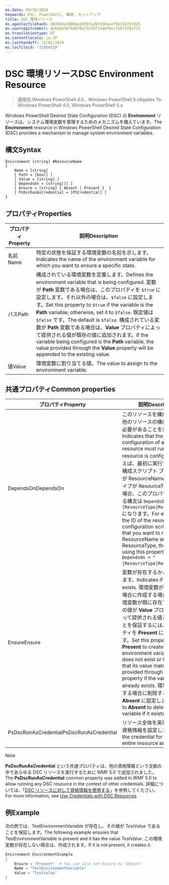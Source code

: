 ```yaml
---
ms.date: 09/20/2019
keywords: DSC, PowerShell, 構成, セットアップ
title: DSC 環境リソース
ms.openlocfilehash: d6d3b4a2086be28fbfa2bf200acef9b13b7b7825
ms.sourcegitcommit: debd2b38fb8070a7357bf1a4bf9cc736f3702f31
ms.translationtype: HT
ms.contentlocale: ja-JP
ms.lasthandoff: 12/05/2019
ms.locfileid: "71954719"
---
```

# <a name="dsc-environment-resource"></a><span data-ttu-id="6162c-103">DSC 環境リソース</span><span class="sxs-lookup"><span data-stu-id="6162c-103">DSC Environment Resource</span></span>

> <span data-ttu-id="6162c-104">適用先:Windows PowerShell 4.0、Windows PowerShell 5.x</span><span class="sxs-lookup"><span data-stu-id="6162c-104">Applies To: Windows PowerShell 4.0, Windows PowerShell 5.x</span></span>

<span data-ttu-id="6162c-105">Windows PowerShell Desired State Configuration (DSC) の **Environment** リソースは、システム環境変数を管理するためのメカニズムを備えています。</span><span class="sxs-lookup"><span data-stu-id="6162c-105">The **Environment** resource in Windows PowerShell Desired State Configuration (DSC) provides a mechanism to manage system environment variables.</span></span>

## <a name="syntax"></a><span data-ttu-id="6162c-106">構文</span><span class="sxs-lookup"><span data-stu-id="6162c-106">Syntax</span></span>

```Syntax
Environment [string] #ResourceName
{
    Name = [string]
    [ Path = [bool] ]
    [ Value = [string] ]
    [ DependsOn = [string[]] ]
    [ Ensure = [string] { Absent | Present }  ]
    [ PsDscRunAsCredential = [PSCredential] ]
}
```

## <a name="properties"></a><span data-ttu-id="6162c-107">プロパティ</span><span class="sxs-lookup"><span data-stu-id="6162c-107">Properties</span></span>

|<span data-ttu-id="6162c-108">プロパティ</span><span class="sxs-lookup"><span data-stu-id="6162c-108">Property</span></span> |<span data-ttu-id="6162c-109">説明</span><span class="sxs-lookup"><span data-stu-id="6162c-109">Description</span></span> |
|---|---|
|<span data-ttu-id="6162c-110">名前</span><span class="sxs-lookup"><span data-stu-id="6162c-110">Name</span></span> |<span data-ttu-id="6162c-111">特定の状態を保証する環境変数の名前を示します。</span><span class="sxs-lookup"><span data-stu-id="6162c-111">Indicates the name of the environment variable for which you want to ensure a specific state.</span></span> |
|<span data-ttu-id="6162c-112">パス</span><span class="sxs-lookup"><span data-stu-id="6162c-112">Path</span></span> |<span data-ttu-id="6162c-113">構成されている環境変数を定義します。</span><span class="sxs-lookup"><span data-stu-id="6162c-113">Defines the environment variable that is being configured.</span></span> <span data-ttu-id="6162c-114">変数が **Path** 変数である場合は、このプロパティを `$true` に設定します。それ以外の場合は、`$false` に設定します。</span><span class="sxs-lookup"><span data-stu-id="6162c-114">Set this property to `$true` if the variable is the **Path** variable; otherwise, set it to `$false`.</span></span> <span data-ttu-id="6162c-115">既定値は `$false` です。</span><span class="sxs-lookup"><span data-stu-id="6162c-115">The default is `$false`.</span></span> <span data-ttu-id="6162c-116">構成されている変数が **Path** 変数である場合は、**Value** プロパティによって提供される値が既存の値に追加されます。</span><span class="sxs-lookup"><span data-stu-id="6162c-116">If the variable being configured is the **Path** variable, the value provided through the **Value** property will be appended to the existing value.</span></span> |
|<span data-ttu-id="6162c-117">値</span><span class="sxs-lookup"><span data-stu-id="6162c-117">Value</span></span> |<span data-ttu-id="6162c-118">環境変数に割り当てる値。</span><span class="sxs-lookup"><span data-stu-id="6162c-118">The value to assign to the environment variable.</span></span> |

## <a name="common-properties"></a><span data-ttu-id="6162c-119">共通プロパティ</span><span class="sxs-lookup"><span data-stu-id="6162c-119">Common properties</span></span>

|<span data-ttu-id="6162c-120">プロパティ</span><span class="sxs-lookup"><span data-stu-id="6162c-120">Property</span></span> |<span data-ttu-id="6162c-121">説明</span><span class="sxs-lookup"><span data-stu-id="6162c-121">Description</span></span> |
|---|---|
|<span data-ttu-id="6162c-122">DependsOn</span><span class="sxs-lookup"><span data-stu-id="6162c-122">DependsOn</span></span> |<span data-ttu-id="6162c-123">このリソースを構成する前に、他のリソースの構成を実行する必要があることを示します。</span><span class="sxs-lookup"><span data-stu-id="6162c-123">Indicates that the configuration of another resource must run before this resource is configured.</span></span> <span data-ttu-id="6162c-124">たとえば、最初に実行するリソース構成スクリプト ブロックの ID が ResourceName で、そのタイプが ResourceType である場合、このプロパティを使用する構文は `DependsOn = "[ResourceType]ResourceName"` になります。</span><span class="sxs-lookup"><span data-stu-id="6162c-124">For example, if the ID of the resource configuration script block that you want to run first is ResourceName and its type is ResourceType, the syntax for using this property is `DependsOn = "[ResourceType]ResourceName"`.</span></span> |
|<span data-ttu-id="6162c-125">Ensure</span><span class="sxs-lookup"><span data-stu-id="6162c-125">Ensure</span></span> |<span data-ttu-id="6162c-126">変数が存在するかどうかを示します。</span><span class="sxs-lookup"><span data-stu-id="6162c-126">Indicates if a variable exists.</span></span> <span data-ttu-id="6162c-127">環境変数が存在しない場合に作成する場合、または環境変数が既に存在する場合にその値が **Value** プロパティによって提供される値と一致することを保証するには、このプロパティを **Present** に設定します。</span><span class="sxs-lookup"><span data-stu-id="6162c-127">Set this property to **Present** to create the environment variable if it does not exist or to ensure that its value matches what is provided through the **Value** property if the variable already exists.</span></span> <span data-ttu-id="6162c-128">環境変数が存在する場合に削除するには、**Absent** に設定します。</span><span class="sxs-lookup"><span data-stu-id="6162c-128">Set it to **Absent** to delete the variable if it exists.</span></span> |
|<span data-ttu-id="6162c-129">PsDscRunAsCredential</span><span class="sxs-lookup"><span data-stu-id="6162c-129">PsDscRunAsCredential</span></span> |<span data-ttu-id="6162c-130">リソース全体を実行するための資格情報を設定します。</span><span class="sxs-lookup"><span data-stu-id="6162c-130">Sets the credential for running the entire resource as.</span></span> |

> [!NOTE]
> <span data-ttu-id="6162c-131">**PsDscRunAsCredential** という共通プロパティは、他の資格情報という文脈の中であらゆる DSC リソースを実行するために WMF 5.0 で追加されました。</span><span class="sxs-lookup"><span data-stu-id="6162c-131">The **PsDscRunAsCredential** common property was added in WMF 5.0 to allow running any DSC resource in the context of other credentials.</span></span> <span data-ttu-id="6162c-132">詳細については、「[DSC リソースに対して資格情報を使用する](../../../configurations/runasuser.md)」を参照してください。</span><span class="sxs-lookup"><span data-stu-id="6162c-132">For more information, see [Use Credentials with DSC Resources](../../../configurations/runasuser.md).</span></span>

## <a name="example"></a><span data-ttu-id="6162c-133">例</span><span class="sxs-lookup"><span data-stu-id="6162c-133">Example</span></span>

<span data-ttu-id="6162c-134">次の例では、TestEnvironmentVariable が存在し、その値が _TestValue_ であることを保証します。</span><span class="sxs-lookup"><span data-stu-id="6162c-134">The following example ensures that TestEnvironmentVariable is present and it has the value _TestValue_.</span></span> <span data-ttu-id="6162c-135">この環境変数が存在しない場合は、作成されます。</span><span class="sxs-lookup"><span data-stu-id="6162c-135">If it is not present, it creates it.</span></span>

```powershell
Environment EnvironmentExample
{
    Ensure = "Present"  # You can also set Ensure to "Absent"
    Name = "TestEnvironmentVariable"
    Value = "TestValue"
}
```
